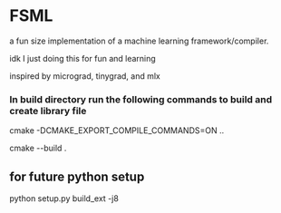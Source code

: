 # FSML 
a fun size implementation of a machine learning framework/compiler.

idk I just doing this for fun and learning

inspired by micrograd, tinygrad, and mlx



### In build directory run the following commands to build and create library file

cmake -DCMAKE_EXPORT_COMPILE_COMMANDS=ON ..

cmake --build .

## for future python setup
python setup.py build_ext -j8